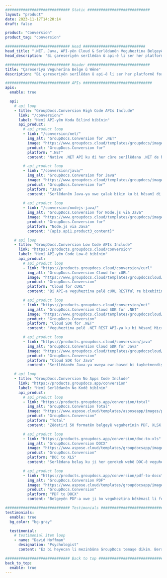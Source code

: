 ```yaml
---
############################# Static ############################
layout: "product"
date: 2023-11-17T14:20:14
draft: false

product: "Conversion"
product_tag: "conversion"

############################# Head ############################
head_title: ".NET, Java, API-yên Cloud & Serlêdanên Veguheztina Belgeyê ji hêla GroupDocs ve"
head_description: "Bi çareseriyên serîlêdan û api-ê li ser her platformê formatên pelgeya pelge û wêneyê yên populer veguherînin."

############################# Header ############################
title: "Çareseriya Veguherîna Belge û Wêne"
description: "Bi çareseriyên serîlêdan û api-ê li ser her platformê formatên pelgeya pelge û wêneyê yên populer veguherînin."

############################# APIs ###############################
apis:
  enable: true

  api:
    # api loop
    - title: "GroupDocs.Conversion High Code APIs Include"
      link: "/conversion/"
      label: "Hemî API-yên Koda Bilind bibînin"
      api_product:
        # api_product loop
        - link: "/conversion/net/"
          img_alt: "GroupDocs.Conversion for .NET"
          image: "https://www.groupdocs.cloud/templates/groupdocs/images/product-logos/groupdocs-conversion-net.png"
          product: "GroupDocs.Conversion for"
          platform: ".NET"
          content: "Native .NET API ku di her cûre serîlêdana .NET de belge û formatên pelê wêneyê rast biguhezîne. Di dema veguheztinê de lêzêdekirina avê nîşaneyên wêneyê piştgirî dike."

        # api_product loop
        - link: "/conversion/java/"
          img_alt: "GroupDocs.Conversion for Java"
          image: "https://www.groupdocs.cloud/templates/groupdocs/images/product-logos/groupdocs-conversion-java.png"
          product: "GroupDocs.Conversion for"
          platform: "Java"
          content: "Serlêdanên Java-ya xwe çalak bikin ku bi hêsanî di navbera hemî formatên belgeyên standard ên pîşesaziyê de, tevî Microsoft Office, PDF, HTML, wêne û gelekên din veguherînin."
          
        # api_product loop
        - link: "/conversion/nodejs-java/"
          img_alt: "GroupDocs.Conversion for Node.js via Java"
          image: "https://www.groupdocs.cloud/templates/groupdocs/images/product-logos/groupdocs-conversion-nodejs-java.png"
          product: "GroupDocs.Conversion for"
          platform: "Node.js via Java"
          content: "{apis.api1.product3_content}"

    # api loop
    - title: "GroupDocs.Conversion Low Code APIs Include"
      link: "https://products.groupdocs.cloud/conversion"
      label: "Hemî API-yên Code Low-ê bibînin"
      api_product:
        # api_product loop
        - link: "https://products.groupdocs.cloud/conversion/curl"
          img_alt: "GroupDocs.Conversion Cloud for cURL"
          image: "https://www.groupdocs.cloud/templates/groupdocscloud/images/sdk/272x272/groupdocs_conversion-for-curl.png"
          product: "GroupDocs.Conversion"
          platform: "Cloud for cURL"
          content: "Bi API-a veguheztina pelê cURL RESTful re bixebitin ku bi hêsanî Microsoft Office, PDF, E-name, Proje, HTML û pelên din ên pelê yên hevpar di serîlêdanên xwe de veguherînin."

        # api_product loop
        - link: "https://products.groupdocs.cloud/conversion/net"
          img_alt: "GroupDocs.Conversion Cloud SDK for .NET"
          image: "https://www.groupdocs.cloud/templates/groupdocscloud/images/sdk/272x272/groupdocs_conversion-for-net.png"
          product: "GroupDocs.Conversion"
          platform: "Cloud SDK for .NET"
          content: "Veguheztina pelê .NET REST API-ya ku bi hêsanî Microsoft Office, PDF, E-name, Proje, HTML û pelên din ên hevpar li ser her platformê bi karanîna Cloud SDK veguherîne."

        # api_product loop
        - link: "https://products.groupdocs.cloud/conversion/java"
          img_alt: "GroupDocs.Conversion Cloud SDK for Java"
          image: "https://www.groupdocs.cloud/templates/groupdocscloud/images/sdk/272x272/groupdocs_conversion-for-java.png"
          product: "GroupDocs.Conversion"
          platform: "Cloud SDK for Java"
          content: "Serîlêdanên Java-ya xweya ewr-based bi taybetmendiyên veguheztina belgeyên pêşkeftî li ser her platformê ku bikaribe bangî API-yên REST bike dewlemend bikin."

    # api loop
    - title: "GroupDocs.Conversion No Apps Code Include"
      link: "https://products.groupdocs.app/conversion"
      label: "Hemî Serlêdanên No Kodê bibînin"
      api_product:
        # api_product loop
        - link: "https://products.groupdocs.app/conversion/total"
          img_alt: "GroupDocs.Conversion Total"
          image: "https://www.aspose.cloud/templates/asposeapp/images/products/logo/aspose_conversion-app.png"
          product: "GroupDocs.Conversion"
          platform: "Total"
          content: "Zêdetirî 50 formatên belgeyê veguherînin PDF, XLSX, DOCX, XPS, HTML û hêj bêtir."

        # api_product loop
        - link: "https://products.groupdocs.app/conversion/doc-to-xls"
          img_alt: "GroupDocs.Conversion DOCX"
          image: "https://www.aspose.cloud/templates/groupdocsapp/images/products/logo/groupdocs_words-app.png"
          product: "GroupDocs.Conversion"
          platform: "DOC to XLS"
          content: "Serlêdana belaş ku ji her gerokek webê DOC-ê veguherîne formata XLS."

        # api_product loop
        - link: "https://products.groupdocs.app/conversion/pdf-to-docx"
          img_alt: "GroupDocs.Conversion PDF"
          image: "https://www.aspose.cloud/templates/groupdocsapp/images/products/logo/groupdocs_pdf-app.png"
          product: "GroupDocs.Conversion"
          platform: "PDF to DOCX"
          content: "Belgeyên PDF-a xwe ji bo veguheztina bêkêmasî li formata Word (DOCX) barkirin."

############################# Testimonials ###############################
testimonials:
  enable: true
  bg_color: "bg-gray"

  testimonial:
    # testimonial item loop
    - name: "David Hoffman"
      designation: "Psychologist"
      content: "Ez bi heyecan li mezinbûna GroupDocs temaşe dikim. Bersivdariya tîmê weya bêkêmasî ji min re pir alîkarî kir, dema ku ez bi yekî re li GroupDocs diaxivim ez dikarim garantî bikim ku kesek guhdarî dike û tiştan çêdike."

############################# Back to top ###############################
back_to_top:
  enable: true
---
```

